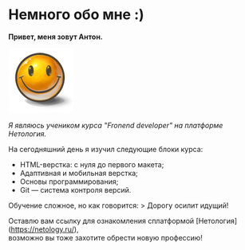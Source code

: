 # Немного обо мне :)

**Привет, меня зовут Антон.**

![Смайл](img/smile.png)

_Я являюсь учеником курса "Fronend developer" на платформе Нетология._

На сегодняшний день я изучил следующие блоки курса:
- HTML-верстка: с нуля до первого макета;
- Адаптивная и мобильная верстка;
- Основы программирования;
- Git — система контроля версий.

Обучение сложное, но как говорится: > Дорогу осилит идущий!

Оставлю вам ссылку для ознакомления сплатформой [Нетология] (https://netology.ru/),<br> возможно вы тоже захотите обрести новую профессию!

